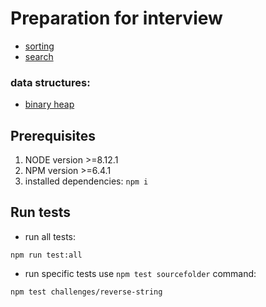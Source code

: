 # Preparation for interview

* [sorting](algorithms/sorting/README.md)
* [search](algorithms/search/README.md)

### data structures:
* [binary heap](data-structures/binary-heap/README.md)

## Prerequisites
1. NODE version >=8.12.1
2. NPM version >=6.4.1
3. installed dependencies: `npm i`

## Run tests
* run all tests:
```
npm run test:all
```
* run specific tests use `npm test sourcefolder` command:
```
npm test challenges/reverse-string
```
